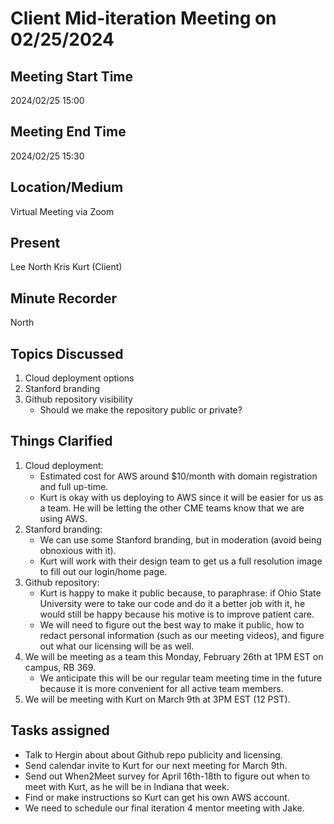 # Client Mid-iteration Meeting on 02/25/2024

## Meeting Start Time

2024/02/25 15:00

## Meeting End Time

2024/02/25 15:30

## Location/Medium

Virtual Meeting via Zoom

## Present

Lee 
North
Kris
Kurt (Client)

## Minute Recorder

North

## Topics Discussed

1. Cloud deployment options
2. Stanford branding
3. Github repository visibility
    - Should we make the repository public or private?

## Things Clarified

1. Cloud deployment:
    - Estimated cost for AWS around $10/month with domain registration and full up-time.
    - Kurt is okay with us deploying to AWS since it will be easier for us as a team. He will be letting the other CME teams know that we are using AWS.
2. Stanford branding:
    - We can use some Stanford branding, but in moderation (avoid being obnoxious with it).
    - Kurt will work with their design team to get us a full resolution image to fill out our login/home page.
3. Github repository:
    - Kurt is happy to make it public because, to paraphrase: if Ohio State University were to take our code and do it a better job with it, he would still be happy because his motive is to improve patient care.
    - We will need to figure out the best way to make it public, how to redact personal information (such as our meeting videos), and figure out what our licensing will be as well.
4. We will be meeting as a team this Monday, February 26th at 1PM EST on campus, RB 369.
    - We anticipate this will be our regular team meeting time in the future because it is more convenient for all active team members.
6. We will be meeting with Kurt on March 9th at 3PM EST (12 PST).


## Tasks assigned

- Talk to Hergin about about Github repo publicity and licensing.
- Send calendar invite to Kurt for our next meeting for March 9th.
- Send out When2Meet survey for April 16th-18th to figure out when to meet with Kurt, as he will be in Indiana that week.
- Find or make instructions so Kurt can get his own AWS account.
- We need to schedule our final iteration 4 mentor meeting with Jake.
